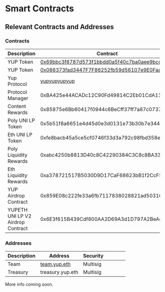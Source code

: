 # Smart Contracts

## Relevant Contracts and Addresses

### Contracts

| Description                       | Contract                                                                                                               | Chain    | Security |
| --------------------------------- | ---------------------------------------------------------------------------------------------------------------------- | -------- | -------- |
| YUP Token                         | [0x69bbc3f8787d573f1bbdd0a5f40c7ba0aee9bcc9](https://etherscan.io/token/0x69bbc3f8787d573f1bbdd0a5f40c7ba0aee9bcc9)    | Ethereum | Multisig |
| YUP Token                         | [0x086373fad3447F7F86252fb59d56107e9E0FaaFa](https://polygonscan.com/token/0x086373fad3447F7F86252fb59d56107e9E0FaaFa) | Polygon  | Multisig |
| Yup Protocol                      | [yupyupyupyup](https://bloks.io/account/yupyupyupyup)                                                                  | DSPs     | SC       |
| Protocol Manager                  | 0xBA425e44ACADc12C90Fd49814C2Eb01CdA117436                                                                             | Polygon  | Multisig |
| Content Rewards                   | 0x85875e6Bb60417f0944c6BeCff37ff7a87c0737c                                                                             | Polygon  | Multisig |
| Poly UNI LP Token                 | 0x5b51f8a6651e4d45d0e3d0131e73b30b7e3443f4                                                                             | Ethereum | Multisig |
| Eth UNI LP Token                  | 0xfe8bacb45a5ce5cf0746f33d3a792c98fbd358e0                                                                             | Polygon  | Multisig |
| Poly Liquidity Rewards            | 0xabc4250b8813D40c8C42290384C3C8c8BA33dBE6                                                                             | Polygon  | Multisig |
| Eth Liquidity Rewards             | 0xa378721517B5030D9D17CaF68623bB1f2CcF5c2e                                                                             | Polygon  | Multisig |
| YUP Airdrop Contract              | 0x859E08c222fe33a6fb7117838028821ad5031627                                                                             | Polygon  | Multisig |
| YUPETH UNI LP V2 Airdrop Contract | 0x6E3f615B439Cdf800AA2D69A3d1D797A2BeAc5b8                                                                             | Polygon  | Multisig |

### Addresses

| Description | Address                                                                                                | Security |   |   |   |   |
| ----------- | ------------------------------------------------------------------------------------------------------ | -------- | - | - | - | - |
| Team        | [team.yup.eth](https://gnosis-safe.io/app/#/safes/0xd6d978728584D4Ca08324f2ae9B4A3215542D888/balances) | Multisig |   |   |   |   |
| Treasury    | treasury.yup.eth                                                                                       | Multisig |   |   |   |   |



More info coming soon.
